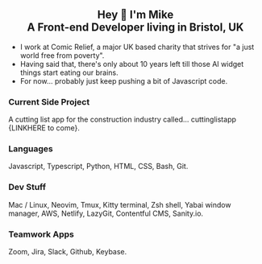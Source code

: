 <h2 align="center">Hey 👋 I'm Mike <br>A Front-end Developer living in Bristol, UK</h2>


- I work at Comic Relief, a major UK based charity that strives for "a just world free from poverty".
- Having said that, there's only about 10 years left till those AI widget things start eating our brains.
- For now... probably just keep pushing a bit of Javascript code.

### Current Side Project
A cutting list app for the construction industry called... cuttinglistapp {LINKHERE to come}.

### Languages
Javascript, Typescript, Python, HTML, CSS, Bash, Git.

### Dev Stuff
Mac / Linux, Neovim, Tmux, Kitty terminal, Zsh shell, Yabai window manager, AWS, Netlify, LazyGit, Contentful CMS, Sanity.io.

### Teamwork Apps
Zoom, Jira, Slack, Github, Keybase.

